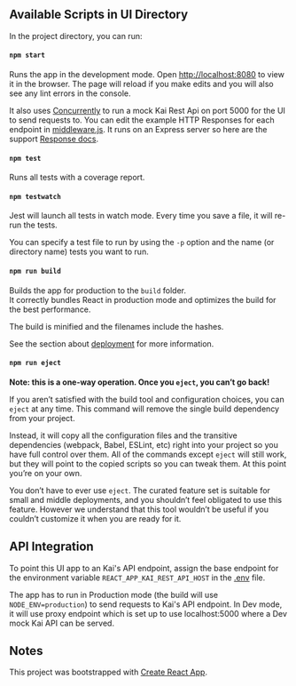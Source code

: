 

## Available Scripts in UI Directory

In the project directory, you can run:

#### `npm start`

Runs the app in the development mode. Open [http://localhost:8080](http://localhost:8080) to view it in the browser.
The page will reload if you make edits and you will also see any lint errors in the console.<br />

It also uses [Concurrently](https://www.npmjs.com/package/concurrently) to run a mock Kai Rest Api on port 5000 for the 
UI to send requests to. You can edit the example HTTP Responses for each endpoint in [middleware.js](./server/middleware.js).
It runs on an Express server so here are the support [Response docs](http://expressjs.com/en/5x/api.html#res).

#### `npm test`

Runs all tests with a coverage report. 

#### `npm testwatch`

Jest will launch all tests in watch mode. Every time you save a file, it will re-run the tests.<br />

You can specify a test file to run by using the `-p` option and the name (or directory name) tests you want to run. 

#### `npm run build`

Builds the app for production to the `build` folder.<br />
It correctly bundles React in production mode and optimizes the build for the best performance.

The build is minified and the filenames include the hashes.

See the section about [deployment](https://facebook.github.io/create-react-app/docs/deployment) for more information.

#### `npm run eject`

**Note: this is a one-way operation. Once you `eject`, you can’t go back!**

If you aren’t satisfied with the build tool and configuration choices, you can `eject` at any time. This command will remove the single build dependency from your project.

Instead, it will copy all the configuration files and the transitive dependencies (webpack, Babel, ESLint, etc) right into your project so you have full control over them. All of the commands except `eject` will still work, but they will point to the copied scripts so you can tweak them. At this point you’re on your own.

You don’t have to ever use `eject`. The curated feature set is suitable for small and middle deployments, and you shouldn’t feel obligated to use this feature. However we understand that this tool wouldn’t be useful if you couldn’t customize it when you are ready for it.

## API Integration

To point this UI app to an Kai's API endpoint, assign the base endpoint for the environment variable `REACT_APP_KAI_REST_API_HOST`
in the [.env](./.env) file. 

The app has to run in Production mode (the build will use `NODE_ENV=production`) to send requests to Kai's API endpoint.
In Dev mode, it will use proxy endpoint which is set up to use localhost:5000 where a Dev mock Kai API can
be served.

## Notes

This project was bootstrapped with [Create React App](https://github.com/facebook/create-react-app).
